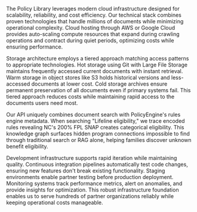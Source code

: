 The Policy Library leverages modern cloud infrastructure designed for scalability, reliability, and cost efficiency. Our technical stack combines proven technologies that handle millions of documents while minimizing operational complexity. Cloud hosting through AWS or Google Cloud provides auto-scaling compute resources that expand during crawling operations and contract during quiet periods, optimizing costs while ensuring performance.

Storage architecture employs a tiered approach matching access patterns to appropriate technologies. Hot storage using Git with Large File Storage maintains frequently accessed current documents with instant retrieval. Warm storage in object stores like S3 holds historical versions and less-accessed documents at lower cost. Cold storage archives ensure permanent preservation of all documents even if primary systems fail. This tiered approach reduces costs while maintaining rapid access to the documents users need most.

Our API uniquely combines document search with PolicyEngine's rules engine metadata. When searching "Lifeline eligibility," we trace encoded rules revealing NC's 200% FPL SNAP creates categorical eligibility. This knowledge graph surfaces hidden program connections impossible to find through traditional search or RAG alone, helping families discover unknown benefit eligibility.

Development infrastructure supports rapid iteration while maintaining quality. Continuous integration pipelines automatically test code changes, ensuring new features don't break existing functionality. Staging environments enable partner testing before production deployment. Monitoring systems track performance metrics, alert on anomalies, and provide insights for optimization. This robust infrastructure foundation enables us to serve hundreds of partner organizations reliably while keeping operational costs manageable.